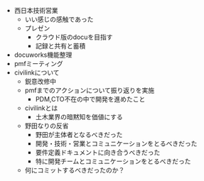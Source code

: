 - 西日本技術営業
	- いい感じの感触であった
	- プレゼン
		- クラウド版のdocuを目指す
		- 記録と共有と蓄積
- docuworks機能整理
- pmfミーティング
- civilinkについて
	- 鋭意改修中
	- pmfまでのアクションについて振り返りを実施
		- PDM,CTO不在の中で開発を進めたこと
	- civilinkとは
		- 土木業界の暗黙知を価値にする
	- 野田なりの反省
		- 野田が主体者となるべきだった
		- 開発・技術・営業とコミュニケーションをとるべきだった
		- 要件定義ドキュメントに向き合うべきだった
		- 特に開発チームとコミュニケーションをとるべきだった
	- 何にコミットするべきだったのか？